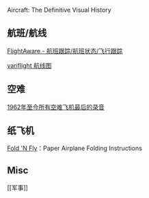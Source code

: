 



Aircraft: The Definitive Visual History




## 航班/航线


[FlightAware - 航班跟踪/航班状态/飞行跟踪](https://zh.flightaware.com/)

[variflight 航线图](https://map.variflight.com)


## 空难


[1962年至今所有空难飞机最后的录音](http://www.planecrashinfo.com/)


## 纸飞机

[Fold 'N Fly](https://www.foldnfly.com/#/1-1-1-1-1-1-1-1-2)：Paper Airplane Folding Instructions



## Misc


[[军事]]



